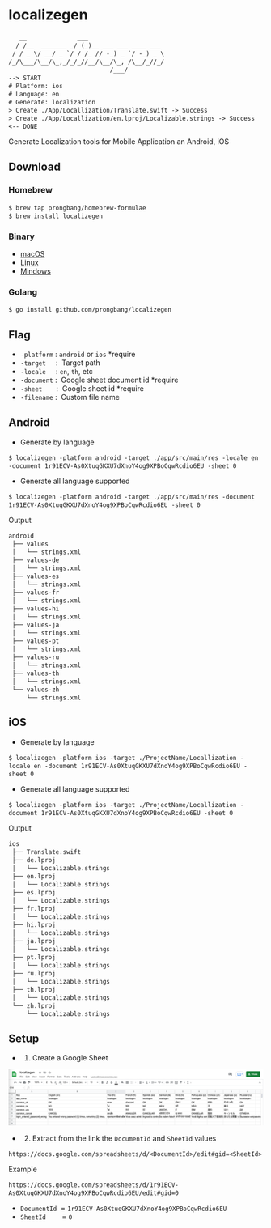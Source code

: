 # localizegen

```shell
   __              ___                     
  / /__  _______ _/ (_)__ ___ ___ ____ ___ 
 / / _ \/ __/ _ `/ / /_ // -_) _ `/ -_) _ \
/_/\___/\__/\_,_/_/_//__/\__/\_, /\__/_//_/
                            /___/          
--> START
# Platform: ios
# Language: en
# Generate: localization
> Create ./App/Locallization/Translate.swift -> Success
> Create ./App/Locallization/en.lproj/Localizable.strings -> Success
<-- DONE
```

Generate Localization tools for Mobile Application an Android, iOS

## Download

### Homebrew

```shell
$ brew tap prongbang/homebrew-formulae
$ brew install localizegen
```

### Binary

- [macOS](https://github.com/prongbang/localizegen/localizegen?raw=true)
- [Linux](https://github.com/prongbang/localizegen/blob/master/binary/linux/localizegen?raw=true)
- [Mindows](https://github.com/prongbang/localizegen/blob/master/binary/windows/localizegen.exe?raw=true)

### Golang

```shell
$ go install github.com/prongbang/localizegen
```

## Flag

- `-platform` : `android` or `ios`        *require
- `-target`     :  Target path
- `-locale`     : `en`, `th`, etc
- `-document` :  Google sheet document id  *require
- `-sheet`       :  Google sheet id           *require
- `-filename` :  Custom file name

## Android

- Generate by language

```shell script
$ localizegen -platform android -target ./app/src/main/res -locale en -document 1r91ECV-As0XtuqGKXU7dXnoY4og9XPBoCqwRcdio6EU -sheet 0
```

- Generate all language supported

```shell script
$ localizegen -platform android -target ./app/src/main/res -document 1r91ECV-As0XtuqGKXU7dXnoY4og9XPBoCqwRcdio6EU -sheet 0
```

Output

```shell
android
 ├── values
 │   └── strings.xml
 ├── values-de
 │   └── strings.xml
 ├── values-es
 │   └── strings.xml
 ├── values-fr
 │   └── strings.xml
 ├── values-hi
 │   └── strings.xml
 ├── values-ja
 │   └── strings.xml
 ├── values-pt
 │   └── strings.xml
 ├── values-ru
 │   └── strings.xml
 ├── values-th
 │   └── strings.xml
 └── values-zh
     └── strings.xml
```

## iOS

- Generate by language

```shell script
$ localizegen -platform ios -target ./ProjectName/Locallization -locale en -document 1r91ECV-As0XtuqGKXU7dXnoY4og9XPBoCqwRcdio6EU -sheet 0
```

- Generate all language supported

```shell script
$ localizegen -platform ios -target ./ProjectName/Locallization -document 1r91ECV-As0XtuqGKXU7dXnoY4og9XPBoCqwRcdio6EU -sheet 0
```

Output

```shell
ios
 ├── Translate.swift
 ├── de.lproj
 │   └── Localizable.strings
 ├── en.lproj
 │   └── Localizable.strings
 ├── es.lproj
 │   └── Localizable.strings
 ├── fr.lproj
 │   └── Localizable.strings
 ├── hi.lproj
 │   └── Localizable.strings
 ├── ja.lproj
 │   └── Localizable.strings
 ├── pt.lproj
 │   └── Localizable.strings
 ├── ru.lproj
 │   └── Localizable.strings
 ├── th.lproj
 │   └── Localizable.strings
 └── zh.lproj
     └── Localizable.strings
```

## Setup

- 1. Create a Google Sheet

![Localize](/docs/sheet-localize.png)

- 2. Extract from the link the `DocumentId` and `SheetId` values

```shell script
https://docs.google.com/spreadsheets/d/<DocumentId>/edit#gid=<SheetId>
```

Example

```shell script
https://docs.google.com/spreadsheets/d/1r91ECV-As0XtuqGKXU7dXnoY4og9XPBoCqwRcdio6EU/edit#gid=0
```

- `DocumentId`  = `1r91ECV-As0XtuqGKXU7dXnoY4og9XPBoCqwRcdio6EU`
- `SheetId`        = `0`
